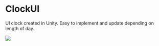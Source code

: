 # ClockUI

UI clock created in Unity. Easy to implement and update depending on length of day.

![](https://media.giphy.com/media/dvajDZsigqzpe8Z8vm/giphy.gif)
